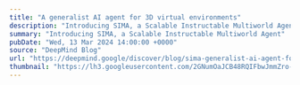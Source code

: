 ```yaml
---
title: "A generalist AI agent for 3D virtual environments"
description: "Introducing SIMA, a Scalable Instructable Multiworld Agent"
summary: "Introducing SIMA, a Scalable Instructable Multiworld Agent"
pubDate: "Wed, 13 Mar 2024 14:00:00 +0000"
source: "DeepMind Blog"
url: "https://deepmind.google/discover/blog/sima-generalist-ai-agent-for-3d-virtual-environments/"
thumbnail: "https://lh3.googleusercontent.com/2GNumOaJCB48RQIFbwJmmZro-AFdBebufxvY_ZkSdUs9RQ-0nSTgBMXuhUdIE5zpPknqevL4ZyP44PLOpJlg0U0ArlOCcJHfoOagzSnZZoXLnq7hdQ=w1200-h630-n-nu"
---
```


